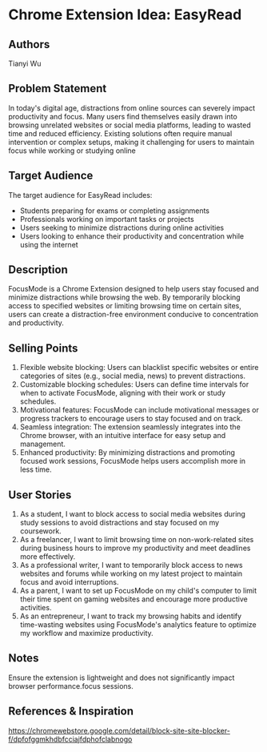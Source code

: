 # Chrome Extension Idea: EasyRead

## Authors

Tianyi Wu

## Problem Statement

In today's digital age, distractions from online sources can severely impact productivity and focus. Many users find themselves easily drawn into browsing unrelated websites or social media platforms, leading to wasted time and reduced efficiency. Existing solutions often require manual intervention or complex setups, making it challenging for users to maintain focus while working or studying online

## Target Audience

The target audience for EasyRead includes:

- Students preparing for exams or completing assignments
- Professionals working on important tasks or projects
- Users seeking to minimize distractions during online activities
- Users looking to enhance their productivity and concentration while using the internet

## Description

FocusMode is a Chrome Extension designed to help users stay focused and minimize distractions while browsing the web. By temporarily blocking access to specified websites or limiting browsing time on certain sites, users can create a distraction-free environment conducive to concentration and productivity.

## Selling Points

1. Flexible website blocking: Users can blacklist specific websites or entire categories of sites (e.g., social media, news) to prevent distractions.
2. Customizable blocking schedules: Users can define time intervals for when to activate FocusMode, aligning with their work or study schedules.
3. Motivational features: FocusMode can include motivational messages or progress trackers to encourage users to stay focused and on track.
4. Seamless integration: The extension seamlessly integrates into the Chrome browser, with an intuitive interface for easy setup and management.
5. Enhanced productivity: By minimizing distractions and promoting focused work sessions, FocusMode helps users accomplish more in less time.

## User Stories

1. As a student, I want to block access to social media websites during study sessions to avoid distractions and stay focused on my coursework.
2. As a freelancer, I want to limit browsing time on non-work-related sites during business hours to improve my productivity and meet deadlines more effectively.
3. As a professional writer, I want to temporarily block access to news websites and forums while working on my latest project to maintain focus and avoid interruptions.
4. As a parent, I want to set up FocusMode on my child's computer to limit their time spent on gaming websites and encourage more productive activities.
5. As an entrepreneur, I want to track my browsing habits and identify time-wasting websites using FocusMode's analytics feature to optimize my workflow and maximize productivity.

## Notes

Ensure the extension is lightweight and does not significantly impact browser performance.focus sessions.

## References & Inspiration

<https://chromewebstore.google.com/detail/block-site-site-blocker-f/dpfofggmkhdbfcciajfdphofclabnogo>
